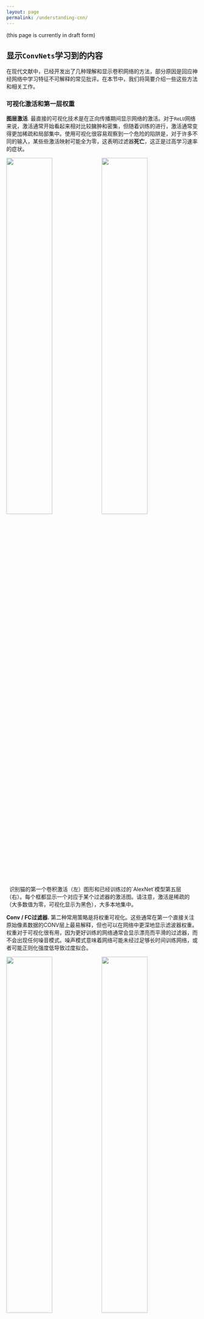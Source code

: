 ```yaml
---
layout: page
permalink: /understanding-cnn/
---
```


<a name='vis'></a>

(this page is currently in draft form)

## 显示`ConvNets`学习到的内容

在现代文献中，已经开发出了几种理解和显示卷积网络的方法，部分原因是回应神经网络中学习特征不可解释的常见批评。在本节中，我们将简要介绍一些这些方法和相关工作。

### 可视化激活和第一层权重

**图层激活**. 最直接的可视化技术是在正向传播期间显示网络的激活。对于`ReLU`网络来说，激活通常开始看起来相对比较臃肿和密集，但随着训练的进行，激活通常变得更加稀疏和局部集中。使用可视化很容易观察到一个危险的陷阱是，对于许多不同的输入，某些些激活映射可能全为零，这表明过滤器**死亡**，这正是过高学习速率的症状。

<div class="fig figcenter fighighlight">
  <img src="/assets/cnnvis/act1.jpeg" width="49%">
  <img src="/assets/cnnvis/act2.jpeg" width="49%">
  <div class="figcaption">
    识别猫的第一个卷积激活（左）图形和已经训练过的`AlexNet`模型第五层（右）。每个框都显示一个对应于某个过滤器的激活图。请注意，激活是稀疏的（大多数值为零，可视化显示为黑色），大多本地集中。
  </div>
</div>

**Conv / FC过滤器.** 第二种常用策略是将权重可视化。这些通常在第一个直接关注原始像素数据的CONV层上最易解释，但也可以在网络中更深地显示滤波器权重。权重对于可视化很有用，因为更好训练的网络通常会显示漂亮而平滑的过滤器，而不会出现任何噪音模式。噪声模式意味着网络可能未经过足够长时间训练网络，或者可能正则化强度低导致过度拟合。

<div class="fig figcenter fighighlight">
  <img src="/assets/cnnvis/filt1.jpeg" width="49%">
  <img src="/assets/cnnvis/filt2.jpeg" width="49%">
  <div class="figcaption">
    第一个CONV层上的典型外观滤波器（左）以及良好训练的AlexNet的第二个CONV层（右）。请注意，第一层权重非常平滑，表明融合网络很好。由于AlexNet包含两个独立的处理流，所以颜色/灰度特征是聚类的，这种体系结构的明显结果是一个流开发高频灰度特征和其他低频彩色特征。第二个CONV层的权重不是可以解释的，但很明显，他们仍然是平滑的，格式良好的，并且没有噪音模式。
  </div>
</div>

### 检索最大程度地激活神经元的图像

另一种可视化技术是采集大量图像数据集，通过网络馈送它们并跟踪哪些图像最大程度地激活某个神经元。然后，我们可以将图像可视化，以了解神经元在其感受野中寻找的内容。一个案例参见Rich Girshick等人[在丰富的特征层次结构中精确的对象检测和语义分割](http://arxiv.org/abs/1311.2524)。

<div class="fig figcenter fighighlight">
  <img src="/assets/cnnvis/pool5max.jpeg" width="100%">
  <div class="figcaption">
    最大限度地激活AlexNet的某些POOL5（第5个池层）神经元的图像。白色显示特定神经元的激活值和感受野。（尤其要注意的是，POOL5神经元是输入图像相对较大部分的函数！）可以看出，一些神经元对上半身，文本或镜面高光敏感。
  </div>
</div>

这种方法的一个问题是，ReLU神经元本身不一定具有任何语义含义。相反，将多个ReLU神经元想象成图像块中表示的某些空间的基本向量是更合适的。换句话说，可视化显示沿着与过滤器权重相对应的（任意）轴的表示云表面边缘的补丁。这也可以通过ConvNet中的神经元在输入空间上线性运行的事实来看到，因此该空间的任意旋转是无操作的。Szegedy等人在[神经网络的Intriguing特性](http://arxiv.org/abs/1312.6199)中进一步论证了这一点，他们沿着表示空间中的任意方向执行类似的可视化。

### 使用`t-SNE`嵌入代码

ConvNets可以被解释为逐渐将图像转换为一种表达，在其中类可以通过线性分类器分离。通过将图像嵌入到两维中，我们可以粗略地了解这个空间的拓扑结构，以使它们的低维表示具有与它们的高维表示大致相等的距离。有许多嵌入方法是直接将高维矢量嵌入低维空间，同时保留点的成对距离。其中，[t-SNE](http://lvdmaaten.github.io/tsne/) 是产生视觉上令人满意的结果的最着名的方法之一。

为了产生嵌入，我们可以采用一组图像，并使用ConvNet来提取CNN代码（例如，在AlexNet中，即在分类器之前的4096维矢量中，并且关键地包括ReLU非线性）。然后，我们可以将这些插入到t-SNE中，并为每个图像获取二维矢量。相应的图像可以在网格中可视化：

<div class="fig figcenter fighighlight">
  <img src="/assets/cnnvis/tsne.jpeg" width="100%">
  <div class="figcaption">
    t-SNE embedding of a set of images based on their CNN codes. Images that are nearby each other are also close in the CNN representation space, which implies that the CNN "sees" them as being very similar. Notice that the similarities are more often class-based and semantic rather than pixel and color-based. For more details on how this visualization was produced the associated code, and more related visualizations at different scales refer to <a href="http://cs.stanford.edu/people/karpathy/cnnembed/">t-SNE visualization of CNN codes</a>.
  </div>
</div>

### Occluding parts of the image

Suppose that a ConvNet classifies an image as a dog. How can we be certain that it's actually picking up on the dog in the image as opposed to some contextual cues from the background or some other miscellaneous object? One way of investigating which part of the image some classification prediction is coming from is by plotting the probability of the class of interest (e.g. dog class) as a function of the position of an occluder object. That is, we iterate over regions of the image, set a patch of the image to be all zero, and look at the probability of the class. We can visualize the probability as a 2-dimensional heat map. This approach has been used in Matthew Zeiler's [Visualizing and Understanding Convolutional Networks](http://arxiv.org/abs/1311.2901):

<div class="fig figcenter fighighlight">
  <img src="/assets/cnnvis/occlude.jpeg" width="100%">
  <div class="figcaption">
    Three input images (top). Notice that the occluder region is shown in grey. As we slide the occluder over the image we record the probability of the correct class and then visualize it as a heatmap (shown below each image). For instance, in the left-most image we see that the probability of Pomeranian plummets when the occluder covers the face of the dog, giving us some level of confidence that the dog's face is primarily responsible for the high classification score. Conversely, zeroing out other parts of the image is seen to have relatively negligible impact.
  </div>
</div>

### Visualizing the data gradient and friends

**Data Gradient**.

[Deep Inside Convolutional Networks: Visualising Image Classification Models and Saliency Maps](http://arxiv.org/abs/1312.6034)

**DeconvNet**.

[Visualizing and Understanding Convolutional Networks](http://arxiv.org/abs/1311.2901)

**Guided Backpropagation**.

[Striving for Simplicity: The All Convolutional Net](http://arxiv.org/abs/1412.6806)

### Reconstructing original images based on CNN Codes

[Understanding Deep Image Representations by Inverting Them](http://arxiv.org/abs/1412.0035)

### How much spatial information is preserved?

[Do ConvNets Learn Correspondence?](http://papers.nips.cc/paper/5420-do-convnets-learn-correspondence.pdf) (tldr: yes)

### Plotting performance as a function of image attributes

[ImageNet Large Scale Visual Recognition Challenge](http://arxiv.org/abs/1409.0575)

## Fooling ConvNets

[Explaining and Harnessing Adversarial Examples](http://arxiv.org/abs/1412.6572)

## Comparing ConvNets to Human labelers

[What I learned from competing against a ConvNet on ImageNet](http://karpathy.github.io/2014/09/02/what-i-learned-from-competing-against-a-convnet-on-imagenet/)
